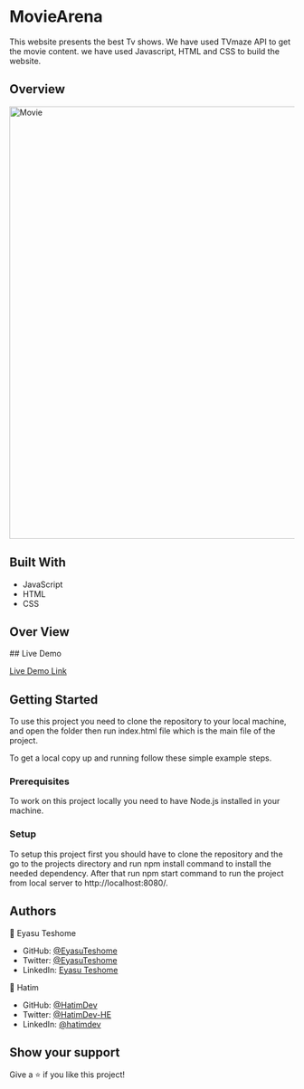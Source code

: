 # MovieArena

This website presents the best Tv shows. We have used TVmaze API to get the movie content. we have used Javascript, HTML and CSS to build the website.
## Overview

<img width="765" alt="Movie" src="MovieArena.png">

## Built With

- JavaScript
- HTML
- CSS
## Over View

<div>
    <img src="MovieArena.png" alt="">
</div>
## Live Demo

[Live Demo Link](https://eyasuteshome.github.io/MovieArena/)

## Getting Started

To use this project you need to clone the repository to your local machine, and open the folder then run index.html file which is the main file of the project.

To get a local copy up and running follow these simple example steps.

### Prerequisites

To work on this project locally you need to have Node.js installed in your machine.

### Setup

To setup this project first you should have to clone the repository and the go to the projects directory and run npm install command to install the needed dependency. After that run npm start command to run the project from local server to http://localhost:8080/.



## Authors

👤 Eyasu Teshome

- GitHub: [@EyasuTeshome](https://github.com/EyasuTeshome)
- Twitter: [@EyasuTeshome](https://twitter.com/EyasuTeshome)
- LinkedIn: [Eyasu Teshome](https://linkedin.com/in/EyasuTeshome)

👤 Hatim

- GitHub: [@HatimDev](https://twitter.com/HatimDev)
- Twitter: [@HatimDev-HE](https://github.com/HatimDev-HE)
- LinkedIn: [@hatimdev](https://www.linkedin.com/in/hatimdev/)


## Show your support

Give a ⭐️ if you like this project!